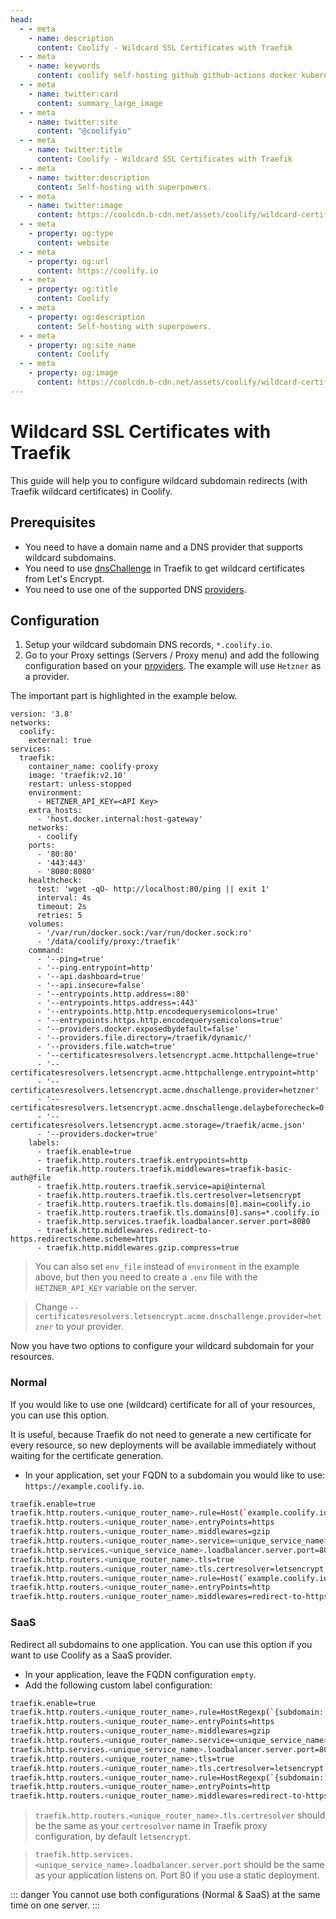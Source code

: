 ```yaml
---
head:
  - - meta
    - name: description
      content: Coolify - Wildcard SSL Certificates with Traefik
  - - meta
    - name: keywords
      content: coolify self-hosting github github-actions docker kubernetes vercel netlify heroku render digitalocean aws gcp azure wildcard ssl certificates
  - - meta
    - name: twitter:card
      content: summary_large_image
  - - meta
    - name: twitter:site
      content: "@coolifyio"
  - - meta
    - name: twitter:title
      content: Coolify - Wildcard SSL Certificates with Traefik
  - - meta
    - name: twitter:description
      content: Self-hosting with superpowers.
  - - meta
    - name: twitter:image
      content: https://coolcdn.b-cdn.net/assets/coolify/wildcard-certificates-og-image.png
  - - meta
    - property: og:type
      content: website
  - - meta
    - property: og:url
      content: https://coolify.io
  - - meta
    - property: og:title
      content: Coolify
  - - meta
    - property: og:description
      content: Self-hosting with superpowers.
  - - meta
    - property: og:site_name
      content: Coolify
  - - meta
    - property: og:image
      content: https://coolcdn.b-cdn.net/assets/coolify/wildcard-certificates-og-image.png
---
```


# Wildcard SSL Certificates with Traefik

This guide will help you to configure wildcard subdomain redirects (with Traefik wildcard certificates) in Coolify.

## Prerequisites
- You need to have a domain name and a DNS provider that supports wildcard subdomains. 
- You need to use [dnsChallenge](https://doc.traefik.io/traefik/https/acme/#dnschallenge) in Traefik to get wildcard certificates from Let's Encrypt.
- You need to use one of the supported DNS [providers](https://doc.traefik.io/traefik/https/acme/#providers).

## Configuration
1. Setup your wildcard subdomain DNS records, `*.coolify.io`.
2. Go to your Proxy settings (Servers / Proxy menu) and add the following configuration based on your [providers](https://doc.traefik.io/traefik/https/acme/#providers). The example will use `Hetzner` as a provider.

The important part is highlighted in the example below.

```bash{10-11,40-44,51-53}
version: '3.8'
networks:
  coolify:
    external: true
services:
  traefik:
    container_name: coolify-proxy
    image: 'traefik:v2.10'
    restart: unless-stopped
    environment:
      - HETZNER_API_KEY=<API Key>
    extra_hosts:
      - 'host.docker.internal:host-gateway'
    networks:
      - coolify
    ports:
      - '80:80'
      - '443:443'
      - '8080:8080'
    healthcheck:
      test: 'wget -qO- http://localhost:80/ping || exit 1'
      interval: 4s
      timeout: 2s
      retries: 5
    volumes:
      - '/var/run/docker.sock:/var/run/docker.sock:ro'
      - '/data/coolify/proxy:/traefik'
    command:
      - '--ping=true'
      - '--ping.entrypoint=http'
      - '--api.dashboard=true'
      - '--api.insecure=false'
      - '--entrypoints.http.address=:80'
      - '--entrypoints.https.address=:443'
      - '--entrypoints.http.http.encodequerysemicolons=true'
      - '--entrypoints.https.http.encodequerysemicolons=true'
      - '--providers.docker.exposedbydefault=false'
      - '--providers.file.directory=/traefik/dynamic/'
      - '--providers.file.watch=true'
      - '--certificatesresolvers.letsencrypt.acme.httpchallenge=true'
      - '--certificatesresolvers.letsencrypt.acme.httpchallenge.entrypoint=http'
      - '--certificatesresolvers.letsencrypt.acme.dnschallenge.provider=hetzner'
      - '--certificatesresolvers.letsencrypt.acme.dnschallenge.delaybeforecheck=0'
      - '--certificatesresolvers.letsencrypt.acme.storage=/traefik/acme.json'
      - '--providers.docker=true'
    labels:
      - traefik.enable=true
      - traefik.http.routers.traefik.entrypoints=http
      - traefik.http.routers.traefik.middlewares=traefik-basic-auth@file
      - traefik.http.routers.traefik.service=api@internal
      - traefik.http.routers.traefik.tls.certresolver=letsencrypt
      - traefik.http.routers.traefik.tls.domains[0].main=coolify.io
      - traefik.http.routers.traefik.tls.domains[0].sans=*.coolify.io
      - traefik.http.services.traefik.loadbalancer.server.port=8080
      - traefik.http.middlewares.redirect-to-https.redirectscheme.scheme=https
      - traefik.http.middlewares.gzip.compress=true
```
> You can also set `env_file` instead of `environment` in the example above, but then you need to create a `.env` file with the `HETZNER_API_KEY` variable on the server.

> Change `--certificatesresolvers.letsencrypt.acme.dnschallenge.provider=hetzner` to your provider.

Now you have two options to configure your wildcard subdomain for your resources.

### Normal
If you would like to use one (wildcard) certificate for all of your resources, you can use this option. 

It is useful, because Traefik do not need to generate a new certificate for every resource, so new deployments will be available immediately without waiting for the certificate generation.

- In your application, set your FQDN to a subdomain you would like to use: `https://example.coolify.io`.
  
```bash
traefik.enable=true
traefik.http.routers.<unique_router_name>.rule=Host(`example.coolify.io`) && PathPrefix(`/`)
traefik.http.routers.<unique_router_name>.entryPoints=https
traefik.http.routers.<unique_router_name>.middlewares=gzip
traefik.http.routers.<unique_router_name>.service=<unique_service_name>
traefik.http.services.<unique_service_name>.loadbalancer.server.port=80
traefik.http.routers.<unique_router_name>.tls=true
traefik.http.routers.<unique_router_name>.tls.certresolver=letsencrypt
traefik.http.routers.<unique_router_name>.rule=Host(`example.coolify.io`) && PathPrefix(`/`)
traefik.http.routers.<unique_router_name>.entryPoints=http
traefik.http.routers.<unique_router_name>.middlewares=redirect-to-https
```

### SaaS
Redirect all subdomains to one application. You can use this option if you want to use Coolify as a SaaS provider.

- In your application, leave the FQDN configuration `empty`.
- Add the following custom label configuration:
  
```bash
traefik.enable=true
traefik.http.routers.<unique_router_name>.rule=HostRegexp(`{subdomain:[a-zA-Z0-9-]+}.coolify.io`)
traefik.http.routers.<unique_router_name>.entryPoints=https
traefik.http.routers.<unique_router_name>.middlewares=gzip
traefik.http.routers.<unique_router_name>.service=<unique_service_name>
traefik.http.services.<unique_service_name>.loadbalancer.server.port=80
traefik.http.routers.<unique_router_name>.tls=true
traefik.http.routers.<unique_router_name>.tls.certresolver=letsencrypt
traefik.http.routers.<unique_router_name>.rule=HostRegexp(`{subdomain:[a-zA-Z0-9-]+}.coolify.io`)
traefik.http.routers.<unique_router_name>.entryPoints=http
traefik.http.routers.<unique_router_name>.middlewares=redirect-to-https
```


> `traefik.http.routers.<unique_router_name>.tls.certresolver` should be the same as your `certresolver` name in Traefik proxy configuration, by default `letsencrypt`.

> `traefik.http.services.<unique_service_name>.loadbalancer.server.port` should be the same as your application listens on. Port 80 if you use a static deployment.


::: danger
You cannot use both configurations (Normal & SaaS) at the same time on one server.
:::